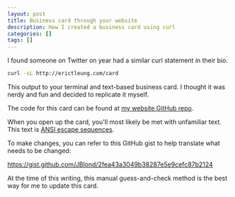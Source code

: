 ```yaml
---
layout: post
title: Business card through your website
description: How I created a business card using curl
categories: []
tags: []
---
```



I found someone on Twitter on year had a similar curl statement in their bio.


```bash
curl -sL http://erictleung.com/card
```

This output to your terminal and text-based business card. I thought it was
nerdy and fun and decided to replicate it myself.

The code for this card can be found at
[my website GitHub repo](https://github.com/erictleung/erictleung.github.io/blob/59e064e5d6c43b9cfc1a4cd103ab8b841205b922/card.html).

When you open up the card, you'll most likely be met with unfamiliar text. This
text is
[ANSI escape sequences](https://en.wikipedia.org/wiki/ANSI_escape_code#Colors).

To make changes, you can refer to this GitHub gist to help translate what needs
to be changed:

https://gist.github.com/JBlond/2fea43a3049b38287e5e9cefc87b2124

At the time of this writing, this manual guess-and-check method is the best way
for me to update this card.
